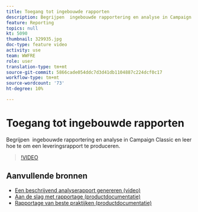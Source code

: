 ```yaml
---
title: Toegang tot ingebouwde rapporten
description: Begrijpen  ingebouwde rapportering en analyse in Campaign Classic en leer hoe te om een leveringsrapport te produceren.
feature: Reporting
topics: null
kt: 5090
thumbnail: 329935.jpg
doc-type: feature video
activity: use
team: WWFRE
role: user
translation-type: tm+mt
source-git-commit: 5866cade054ddc7d3d41db1104887c224dcf0c17
workflow-type: tm+mt
source-wordcount: '73'
ht-degree: 10%

---
```



# Toegang tot ingebouwde rapporten

Begrijpen  ingebouwde rapportering en analyse in Campaign Classic en leer hoe te om een leveringsrapport te produceren.

>[!VIDEO](https://video.tv.adobe.com/v/329935?quality=12)

## Aanvullende bronnen

* [Een beschrijvend analyserapport genereren (video)](/help/reporting/generating-a-descriptive-analysis-report.md)
* [Aan de slag met rapportage (productdocumentatie)](https://experienceleague.adobe.com/docs/campaign-classic/using/reporting/reporting-in-adobe-campaign/about-adobe-campaign-reporting-tools.html)
* [Rapportage van beste praktijken (productdocumentatie)](https://experienceleague.adobe.com/docs/campaign-classic/using/reporting/reporting-in-adobe-campaign/best-practices.html)
